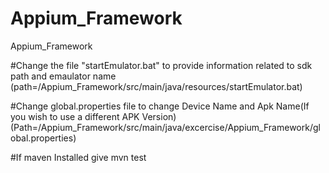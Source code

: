 # Appium_Framework
Appium_Framework

#Change the file "startEmulator.bat" to provide information related to sdk path and emaulator name 
(path=/Appium_Framework/src/main/java/resources/startEmulator.bat)

#Change global.properties file to change Device Name and Apk Name(If you wish to use a different APK Version) 
(Path=/Appium_Framework/src/main/java/excercise/Appium_Framework/global.properties)


#If maven Installed give mvn test
